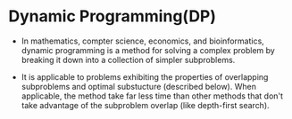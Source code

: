 # Dynamic Programming(DP)

- In mathematics, compter science, economics, and bioinformatics, dynamic programming is a method for solving a complex problem by breaking it down into a collection of simpler subproblems.

- It is applicable to problems exhibiting the properties of overlapping subproblems and optimal substucture (described below).
	When applicable, the method take far less time than other methods that don't take advantage of the subproblem overlap (like depth-first search).

